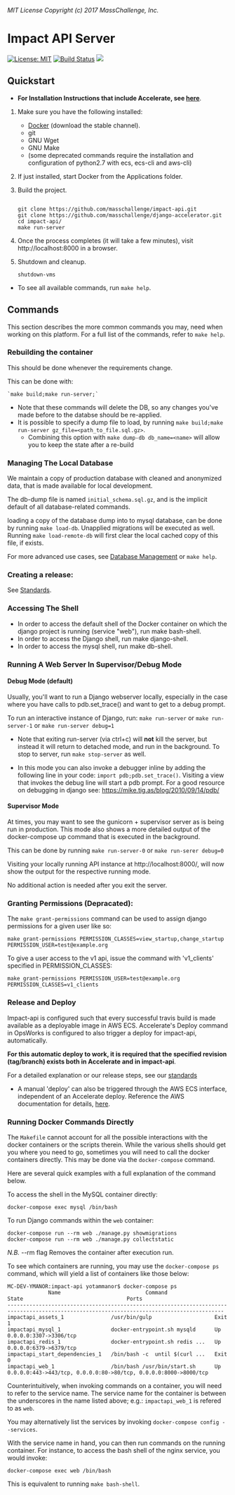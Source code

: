 _MIT License_
_Copyright (c) 2017 MassChallenge, Inc._

# Impact API Server


 [![License: MIT](https://img.shields.io/badge/License-MIT-yellow.svg)](https://opensource.org/licenses/MIT)
[![Build Status](https://travis-ci.org/masschallenge/impact-api.svg?branch=development)](https://travis-ci.org/masschallenge/impact-api)
<a href="https://codeclimate.com/github/masschallenge/impact-api/maintainability">
  <img src="https://api.codeclimate.com/v1/badges/919b52c7bf78bfc67bb6/maintainability" />
</a>
 

## Quickstart

* **For Installation Instructions that include Accelerate, see [here](
https://github.com/masschallenge/standards/blob/AC-5050/setup_development_environment.md)**.


1. Make sure you have the following installed:
   - [Docker](https://docs.docker.com/docker-for-mac/) (download the stable channel).
   - git
   - GNU Wget
   - GNU Make
   - (some deprecated commands require the installation and configuration of
   python2.7 with ecs, ecs-cli and aws-cli)
2. If just installed, start Docker from the Applications folder.
3. Build the project.

    ```
    
    git clone https://github.com/masschallenge/impact-api.git
    git clone https://github.com/masschallenge/django-accelerator.git
    cd impact-api/
    make run-server
    ```

4. Once the process completes (it will take a few minutes), visit
http://localhost:8000 in a browser.

5. Shutdown and cleanup.

    ```
    shutdown-vms
    ```
    
* To see all available commands, run `make help`.

## Commands

This section describes the more common commands you may,
need when working on this platform. For a full list of the
commands, refer to `make help`.

### Rebuilding the container

This should be done whenever the requirements change.

This can be done with:

    `make build;make run-server;`
    
* Note that these commands will delete the DB, so any 
changes you've made before to the databse should be re-applied.
* It is possible to specify a dump file to load, by running
`make build;make run-server gz_file=<path_to_file.sql.gz>`.
  * Combining this option with `make dump-db db_name=<name>` will
  allow you to keep the state after a re-build

### Managing The Local Database

We maintain a copy of production database with cleaned and 
anonymized data, that is made available for local development. 

The db-dump file is named `initial_schema.sql.gz`, and is 
the implicit default of all database-related commands.

loading a copy of the database dump into to mysql database, 
can be done by running `make load-db`. Unapplied migrations will
be executed as well. Running `make load-remote-db` will 
first clear the local cached copy of this file, if exists.

For more advanced use cases, see [Database Management](https://github.com/masschallenge/standards/blob/master/database_management.md) or `make help`.

### Creating a release:

See [Standards](
https://github.com/masschallenge/standards/blob/master/create_new_release.md).

### Accessing The Shell
* In order to access the default shell of the Docker container
on which the django project is running (service "web"), run make bash-shell.
* In order to access the Django shell, run make django-shell.
* In order to access the mysql shell, run make db-shell.


### Running A Web Server In Supervisor/Debug Mode


#### Debug Mode (default)

Usually, you'll want to run a Django webserver locally,
especially in the case where you have calls to pdb.set_trace()
and want to get to a debug prompt.

To run an interactive instance of Django, run:
`make run-server`
or
`make run-server-1`
or
`make run-server debug=1`

* Note that exiting run-server (via ctrl+c) will **not** kill
the server, but instead it will return to detached mode, and
run in the background.
To stop to server, run `make stop-server` as well.

* In this mode you can also invoke a debugger inline
by adding the following line in your code: 
`import pdb;pdb.set_trace()`. Visiting a view 
that invokes the debug line will start a pdb prompt.
For a good resource on debugging in django see:
https://mike.tig.as/blog/2010/09/14/pdb/


#### Supervisor Mode
At times, you may want to see the gunicorn + supervisor
server as is being run in production. This mode also shows
a more detailed output of the docker-compose up command 
that is executed in the background.

This can be done by running
`make run-server-0`
or
`make run-serer debug=0`

Visiting your locally running API instance at
http://localhost:8000/, will now show the output
for the respective running mode.

No additional action is needed after you exit the server.

### Granting Permissions (Depracated):

The `make grant-permissions` command can be used to assign django
permissions for a given user like so:

`make grant-permissions PERMISSION_CLASSES=view_startup,change_startup PERMISSION_USER=test@example.org`

To give a user access to the v1 api, issue the command with
'v1_clients' specified in PERMISSION_CLASSES:

`make grant-permissions PERMISSION_USER=test@example.org PERMISSION_CLASSES=v1_clients`

### Release and Deploy

Impact-api is configured such that every successful travis build
is made available as a deployable image in AWS ECS. Accelerate's
Deploy command in OpsWorks is configured to also trigger a deploy
for impact-api, automatically. 

**For this automatic deploy to work, it is required that the 
specified revision (tag/branch) exists both in Accelerate and 
in impact-api**.

For a detailed explanation or our release steps, see our [standards](
https://github.com/masschallenge/standards/blob/master/create_new_release.md)

* A manual 'deploy' can also be triggered through the AWS ECS
interface, independent of an Accelerate deploy. Reference 
the AWS documentation for details, [here](
http://docs.aws.amazon.com/AmazonECS/latest/developerguide/ecs_run_task.html).


### Running Docker Commands Directly

The `Makefile` cannot account for all the possible interactions with
the docker containers or the scripts therein. While the various shells
should get you where you need to go, sometimes you will need to call
the docker containers directly. This may be done via the
`docker-compose` command.

Here are several quick examples with a full explanation of the command
below.

To access the shell in the MySQL container directly:

    docker-compose exec mysql /bin/bash

To run Django commands within the `web` container:

    docker-compose run --rm web ./manage.py showmigrations
    docker-compose run --rm web ./manage.py collectstatic

_N.B._ --rm flag Removes the container after execution run.

To see which containers are running, you may use the `docker-compose ps`
command, which will yield a list of containers like those below:
```
MC-DEV-YMANOR:impact-api yotammanor$ docker-compose ps
             Name                           Command               State                                 Ports                              
-------------------------------------------------------------------------------------------------------------------------------------------
impactapi_assets_1               /usr/bin/gulp                    Exit 1                                                                   
impactapi_mysql_1                docker-entrypoint.sh mysqld      Up       0.0.0.0:3307->3306/tcp                                          
impactapi_redis_1                docker-entrypoint.sh redis ...   Up       0.0.0.0:6379->6379/tcp                                          
impactapi_start_dependencies_1   /bin/bash -c  until $(curl ...   Exit 0                                                                   
impactapi_web_1                  /bin/bash /usr/bin/start.sh      Up       0.0.0.0:443->443/tcp, 0.0.0.0:80->80/tcp, 0.0.0.0:8000->8000/tcp
```

Counterintuitively, when invoking commands on a container, you will
need to refer to the service name. The service name for the container is 
between the underscores in the name listed above; e.g.: `impactapi_web_1` 
is refered to as `web`.

You may alternatively list the services by invoking `docker-compose
config --services`.

With the service name in hand, you can then run commands on the running
container. For instance, to access the bash shell of the nginx service,
you would invoke:

    docker-compose exec web /bin/bash

This is equivalent to running `make bash-shell`.

